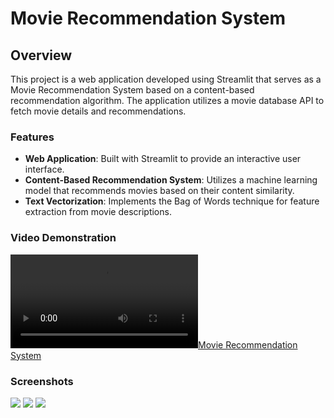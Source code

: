 # Movie Recommendation System

## Overview
This project is a web application developed using Streamlit that serves as a Movie Recommendation System based on a content-based recommendation algorithm. The application utilizes a movie database API to fetch movie details and recommendations.

### Features
- **Web Application**: Built with Streamlit to provide an interactive user interface.
- **Content-Based Recommendation System**: Utilizes a machine learning model that recommends movies based on their content similarity.
- **Text Vectorization**: Implements the Bag of Words technique for feature extraction from movie descriptions.

### Video Demonstration
[![Movie Recommendation System](https://user-images.githubusercontent.com/90309476/214901608-aa2a5acb-000a-4170-a660-55abbc430dd3.mp4)](https://user-images.githubusercontent.com/90309476/214901608-aa2a5acb-000a-4170-a660-55abbc430dd3.mp4)

### Screenshots
![](https://github.com/Abhiram-Laha/Movie-Recommendation-System-/blob/main/ScreenShots/10.png)
![](https://github.com/Abhiram-Laha/Movie-Recommendation-System-/blob/main/ScreenShots/20.png)
![](https://github.com/Abhiram-Laha/Movie-Recommendation-System-/blob/main/ScreenShots/30.png)
